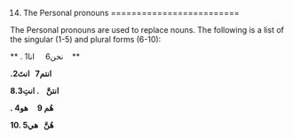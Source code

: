 14. The Personal pronouns
=========================

The Personal pronouns are used to replace nouns. The following is a list
of the singular (1-5) and plural forms (6-10):

** . نحن6     انا1    **

**.انتم7   انتَ2**

**8.انتنََّ    . انتِ3**

**. هُم 9     هو4**

**10. هُنَّ   هي5**


